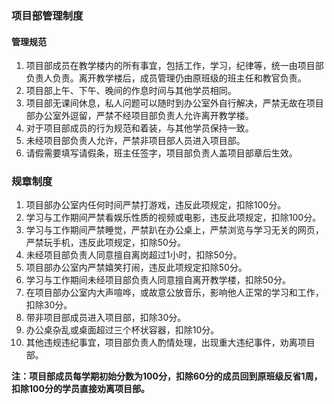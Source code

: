 ### 项目部管理制度
####   管理规范
1. 项目部成员在教学楼内的所有事宜，包括工作，学习，纪律等，统一由项目部负责人负责。离开教学楼后，成员管理仍由原班级的班主任和教官负责。
2. 项目部上午、下午、晚间的作息时间与其他学员相同。
3. 项目部无课间休息，私人问题可以随时到办公室外自行解决，严禁无故在项目部办公室外逗留，严禁不经项目部负责人允许离开教学楼。
4. 对于项目部成员的行为规范和着装，与其他学员保持一致。
5. 未经项目部负责人允许，严禁非项目部人员进入项目部。
6. 请假需要填写请假条，班主任签字，项目部负责人盖项目部章后生效。

### 规章制度
1. 项目部办公室内任何时间严禁打游戏，违反此项规定，扣除100分。
2. 学习与工作期间严禁看娱乐性质的视频或电影，违反此项规定，扣除100分。
3. 学习与工作期间严禁睡觉，严禁趴在办公桌上，严禁浏览与学习无关的网页，严禁玩手机，违反此项规定，扣除50分。
4. 未经项目部负责人同意擅自离岗超过1小时，扣除50分。
5. 项目部办公室内严禁嬉笑打闹，违反此项规定扣除50分。
6. 学习与工作期间未经项目部负责人同意擅自离开教学楼，扣除50分。
7. 在项目部办公室内大声喧哗，或故意公放音乐，影响他人正常的学习和工作，扣除30分。
8. 带非项目部成员进入项目部，扣除30分。
9. 办公桌杂乱或桌面超过三个杯状容器，扣除10分。
10. 其他违规违纪事宜，项目部负责人酌情处理，出现重大违纪事件，劝离项目部。

**注：项目部成员每学期初始分数为100分，扣除60分的成员回到原班级反省1周，扣除100分的学员直接劝离项目部。**
